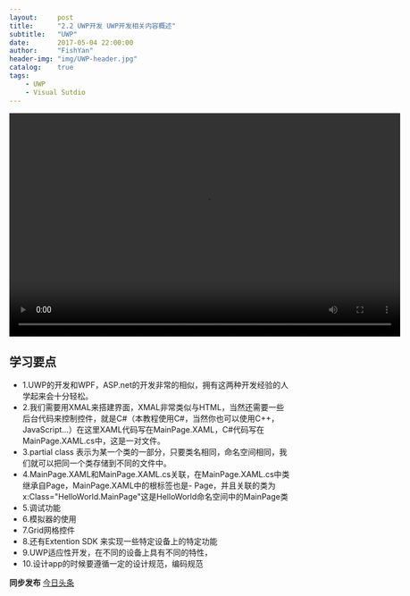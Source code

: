 ```yaml
---
layout:     post
title:      "2.2 UWP开发 UWP开发相关内容概述"
subtitle:   "UWP"
date:       2017-05-04 22:00:00
author:     "FishYan"
header-img: "img/UWP-header.jpg" 
catalog:    true
tags:
    - UWP
    - Visual Sutdio
---
```


<video src="http://v3.365yg.com/dc1a989c6d9dae7d39c9628d3692d17e/590d2e3f/video/m/22099e1dc75f8f74f0d994e0ad2037aa1b711465f0000036f37d161356/" width="700px" height="400px" controls="controls">

</video>

## 学习要点

- 1.UWP的开发和WPF，ASP.net的开发非常的相似，拥有这两种开发经验的人学起来会十分轻松。
- 2.我们需要用XMAL来搭建界面，XMAL非常类似与HTML，当然还需要一些后台代码来控制控件，就是C#（本教程使用C#，当然你也可以使用C++，JavaScript...）在这里XAML代码写在MainPage.XAML，C#代码写在MainPage.XAML.cs中，这是一对文件。
- 3.partial class 表示为某一个类的一部分，只要类名相同，命名空间相同，我们就可以把同一个类存储到不同的文件中。
- 4.MainPage.XAML和MainPage.XAML.cs关联，在MainPage.XAML.cs中类继承自Page，MainPage.XAML中的根标签也是- Page，并且关联的类为x:Class="HelloWorld.MainPage"这是HelloWorld命名空间中的MainPage类
- 5.调试功能
- 6.模拟器的使用
- 7.Grid网格控件
- 8.还有Extention SDK 来实现一些特定设备上的特定功能
- 9.UWP适应性开发，在不同的设备上具有不同的特性，
- 10.设计app的时候要遵循一定的设计规范，编码规范

**同步发布**
[今日头条](http://www.toutiao.com/i6416099725417644546/)